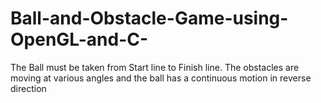# Ball-and-Obstacle-Game-using-OpenGL-and-C-
The Ball must be taken from Start line to Finish line. The obstacles are moving at various angles and the ball has a continuous motion in reverse direction
